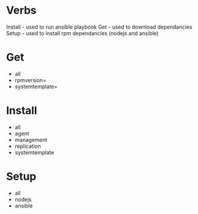 # Verbs
Install - used to run ansible playbook
Get - used to download dependancies
Setup - used to install rpm dependancies (nodejs and ansible)

# Get
- all
- rpmversion=
- systemtemplate=

# Install
- all
- agent
- management
- replication
- systemtemplate

# Setup
- all
- nodejs
- ansible


